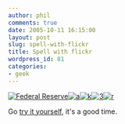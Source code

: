 ```yaml
---
author: phil
comments: true
date: 2005-10-11 16:15:00
layout: post
slug: spell-with-flickr
title: Spell with flickr
wordpress_id: 81
categories:
- geek
---
```


[![Federal Reserve](http://photos1.flickr.com/1274090_0369c6ba29_s.jpg)](http://flickr.com/photos/94568138@N00/1274090/)[![a](http://photos18.flickr.com/22972247_bacfef2cea_s.jpg)](http://flickr.com/photos/95272747@N00/22972247/)[![k](http://photos3.flickr.com/3454364_c7eac8959f_s.jpg)](http://flickr.com/photos/35468140399@N01/3454364/)[![3](http://photos12.flickr.com/18808239_c8dcb0ccd4_s.jpg)](http://flickr.com/photos/18619970@N00/18808239/)[![r](http://photos31.flickr.com/38315444_d408ab4475_s.jpg)](http://flickr.com/photos/49968232@N00/38315444/)

Go [try it yourself](http://www.metaatem.net/words/), it's a good time.
